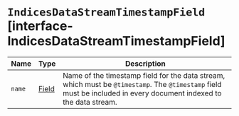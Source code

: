 # `IndicesDataStreamTimestampField` [interface-IndicesDataStreamTimestampField]

| Name | Type | Description |
| - | - | - |
| `name` | [Field](./Field.md) | Name of the timestamp field for the data stream, which must be `@timestamp`. The `@timestamp` field must be included in every document indexed to the data stream. |

